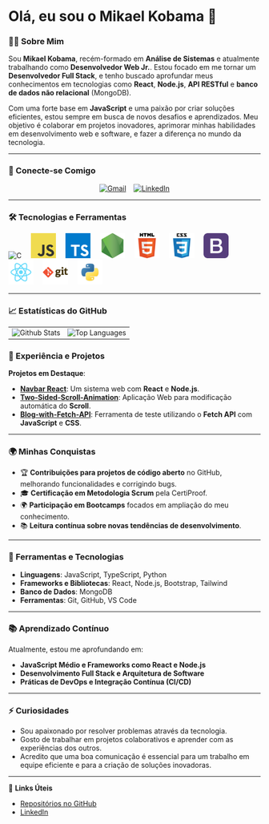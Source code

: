# Olá, eu sou o Mikael Kobama 👋

### 👨‍💻 Sobre Mim

Sou **Mikael Kobama**, recém-formado em **Análise de Sistemas** e atualmente trabalhando como **Desenvolvedor Web Jr.**. Estou focado em me tornar um **Desenvolvedor Full Stack**, e tenho buscado aprofundar meus conhecimentos em tecnologias como **React**, **Node.js**, **API RESTful** e **banco de dados não relacional** (MongoDB).

Com uma forte base em **JavaScript** e uma paixão por criar soluções eficientes, estou sempre em busca de novos desafios e aprendizados. Meu objetivo é colaborar em projetos inovadores, aprimorar minhas habilidades em desenvolvimento web e software, e fazer a diferença no mundo da tecnologia.

---

### 💬 Conecte-se Comigo

<div align="left" style="display: flex; justify-content: center; gap: 15px;">
<!--   <a href="https://www.instagram.com/soukobama" target="_blank">
    <img src="https://img.shields.io/badge/Instagram-%23E4405F?style=for-the-badge&logo=instagram&logoColor=white" alt="Instagram"/>
  </a> -->
  <a href="mailto:kobama.mikael@gmail.com">
    <img src="https://img.shields.io/badge/Gmail-%23333?style=for-the-badge&logo=gmail&logoColor=white" alt="Gmail"/>
  </a>
  <a href="https://www.linkedin.com/in/mikael-kobama-433b76212" target="_blank">
    <img src="https://img.shields.io/badge/LinkedIn-%230077B5?style=for-the-badge&logo=linkedin&logoColor=white" alt="LinkedIn"/>
  </a>
</div>

---

### 🛠️ Tecnologias e Ferramentas

<div align="left">
  <img height="50" src="https://cdn.iconscout.com/icon/free/png-512/c-programming-569564.png" alt="C" style="margin-right: 15px;">
  <img height="50" src="https://raw.githubusercontent.com/github/explore/80688e429a7d4ef2fca1e82350fe8e3517d3494d/topics/javascript/javascript.png" alt="JavaScript" style="margin-right: 15px;">
  <img height="50" src="https://raw.githubusercontent.com/github/explore/80688e429a7d4ef2fca1e82350fe8e3517d3494d/topics/typescript/typescript.png" alt="TypeScript" style="margin-right: 15px;">
  <img height="50" src="https://raw.githubusercontent.com/github/explore/80688e429a7d4ef2fca1e82350fe8e3517d3494d/topics/nodejs/nodejs.png" alt="NodeJS" style="margin-right: 15px;">
  <img height="50" src="https://raw.githubusercontent.com/github/explore/80688e429a7d4ef2fca1e82350fe8e3517d3494d/topics/html/html.png" alt="HTML5" style="margin-right: 15px;">
  <img height="50" src="https://raw.githubusercontent.com/github/explore/80688e429a7d4ef2fca1e82350fe8e3517d3494d/topics/css/css.png" alt="CSS" style="margin-right: 15px;">
  <img height="50" src="https://raw.githubusercontent.com/github/explore/80688e429a7d4ef2fca1e82350fe8e3517d3494d/topics/bootstrap/bootstrap.png" alt="Bootstrap" style="margin-right: 15px;">
  <img height="50" src="https://raw.githubusercontent.com/github/explore/80688e429a7d4ef2fca1e82350fe8e3517d3494d/topics/react/react.png" alt="React" style="margin-right: 15px;">
  <img height="50" src="https://raw.githubusercontent.com/github/explore/80688e429a7d4ef2fca1e82350fe8e3517d3494d/topics/git/git.png" alt="Git" style="margin-right: 15px;">
  <img height="50" src="https://raw.githubusercontent.com/github/explore/80688e429a7d4ef2fca1e82350fe8e3517d3494d/topics/python/python.png" alt="Python">
</div>

---

### 📈 Estatísticas do GitHub

<table>
  <tr>
    <td>
      <img
        align="left"
        src="https://github-readme-stats.vercel.app/api?username=Mikael-Kobama&theme=dark&hide_border=false&include_all_commits=true"
        alt="Github Stats"
      />
    </td>
    <td>
      <img
        align="left"
        src="https://github-readme-stats.vercel.app/api/top-langs/?username=Mikael-Kobama&theme=dark&hide_border=false&include_all_commits=true&count_private=true&layout=compact"
        alt="Top Languages"
      />
    </td>
  </tr>
</table>

### 🚀 Experiência e Projetos

**Projetos em Destaque**:

- **[Navbar React](https://github.com/Mikael-Kobama/navbar-app-react)**: Um sistema web com **React** e **Node.js**.
- **[Two-Sided-Scroll-Animation](https://github.com/Mikael-Kobama/Two-Sided-Scroll-Animation)**: Aplicação Web para modificação automática do **Scroll**.
- **[Blog-with-Fetch-API](https://github.com/Mikael-Kobama/Blog-with-Fetch-API)**: Ferramenta de teste utilizando o **Fetch API** com **JavaScript** e **CSS**.

---

### 🌍 Minhas Conquistas

- 🏆 **Contribuições para projetos de código aberto** no GitHub, melhorando funcionalidades e corrigindo bugs.
- 🎓 **Certificação em Metodologia Scrum** pela CertiProof.
- 🌍 **Participação em Bootcamps** focados em ampliação do meu conhecimento.
- 📚 **Leitura contínua sobre novas tendências de desenvolvimento**.

---

### 🔧 Ferramentas e Tecnologias

- **Linguagens**: JavaScript, TypeScript, Python
- **Frameworks e Bibliotecas**: React, Node.js, Bootstrap, Tailwind
- **Banco de Dados**: MongoDB
- **Ferramentas**: Git, GitHub, VS Code

---

### 📚 Aprendizado Contínuo

Atualmente, estou me aprofundando em:

- **JavaScript Médio e Frameworks como React e Node.js**
- **Desenvolvimento Full Stack e Arquitetura de Software**
- **Práticas de DevOps e Integração Contínua (CI/CD)**

---

### ⚡ Curiosidades

- Sou apaixonado por resolver problemas através da tecnologia.
- Gosto de trabalhar em projetos colaborativos e aprender com as experiências dos outros.
- Acredito que uma boa comunicação é essencial para um trabalho em equipe eficiente e para a criação de soluções inovadoras.

---

🔗 **Links Úteis**

- [Repositórios no GitHub](https://github.com/mikaelkobama)
- [LinkedIn](https://www.linkedin.com/in/mikael-kobama-433b76212)

